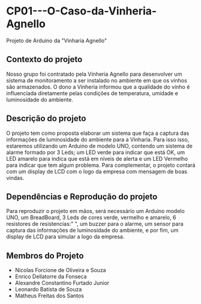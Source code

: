 # CP01---O-Caso-da-Vinheria-Agnello
Projeto de Arduino da "Vinharia Agnello"

## Contexto do projeto
Nosso grupo foi contratado pela Vinheria Agnello para desenvolver um sistema de monitoramento a ser instalado no ambiente em que os vinhos são armazenados. O dono a Vinheria informou que a qualidade do vinho é influenciada diretamente pelas condições de temperatura, umidade e luminosidade do ambiente.

## Descrição do projeto
O projeto tem como proposta elaborar um sistema que faça a captura das informações de luminosidade do ambiente para a Vinharia. Para isso isso, estaremos utilizando um Arduino de modelo UNO, contendo um sistema de alarme formado por 3 Leds; um LED verde para indicar que está OK, um LED amarelo para indica que está em níveis de alerta e um LED Vermelho para indicar que tem algum problema. Para complementar, o projeto contará com um display de LCD com o logo da empresa com mensagem de boas vindas.

## Dependências e Reprodução do projeto
Para reproduzir o projeto em mãos, será necessário um Arduino modelo UNO, um BreadBoard, 3 Leds de cores verde, vermelho e amarelo, 6 resistores de resistencias:" ", um buzzer para o alarme, um sensor para captura das informações de luminosidade do ambiente, e por fim, um display de LCD para simular a logo da empresa.

## Membros do Projeto
- Nicolas Forcione de Oliveira e Souza 
- Enrico Dellatorre da Fonseca
- Alexandre Constantino Furtado Junior
- Leonardo Batista de Souza
- Matheus Freitas dos Santos